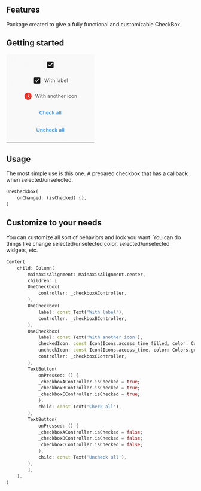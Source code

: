 <!-- 
This README describes the package. If you publish this package to pub.dev,
this README's contents appear on the landing page for your package.

For information about how to write a good package README, see the guide for
[writing package pages](https://dart.dev/guides/libraries/writing-package-pages). 

For general information about developing packages, see the Dart guide for
[creating packages](https://dart.dev/guides/libraries/create-library-packages)
and the Flutter guide for
[developing packages and plugins](https://flutter.dev/developing-packages). 
-->

<!-- TODO: Put a short description of the package here that helps potential users
know whether this package might be useful for them. -->

## Features

Package created to give a fully functional and customizable CheckBox.

## Getting started

![enter image description here](assets/1.gif)

## Usage

The most simple use is this one. A prepared checkbox that has a callback when selected/unselected.

```dart
OneCheckbox(
    onChanged: (isChecked) {},
)
```

## Customize to your needs  
You can customize all sort of behaviors and look you want. You can do things like change selected/unselected color, selected/unselected  
widgets, etc.

```dart
Center(
    child: Column(
        mainAxisAlignment: MainAxisAlignment.center,
        children: [
        OneCheckbox(
            controller: _checkboxAController,
        ),
        OneCheckbox(
            label: const Text('With label'),
            controller: _checkboxBController,
        ),
        OneCheckbox(
            label: const Text('With another icon'),
            checkedIcon: const Icon(Icons.access_time_filled, color: Colors.red),
            uncheckIcon: const Icon(Icons.access_time, color: Colors.green),
            controller: _checkboxCController,
        ),
        TextButton(
            onPressed: () {
            _checkboxAController.isChecked = true;
            _checkboxBController.isChecked = true;
            _checkboxCController.isChecked = true;
            },
            child: const Text('Check all'),
        ),
        TextButton(
            onPressed: () {
            _checkboxAController.isChecked = false;
            _checkboxBController.isChecked = false;
            _checkboxCController.isChecked = false;
            },
            child: const Text('Uncheck all'),
        ),
        ],
    ),
)
```